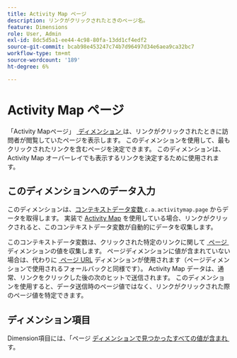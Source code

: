 ```yaml
---
title: Activity Map ページ
description: リンクがクリックされたときのページ名。
feature: Dimensions
role: User, Admin
exl-id: 8dc5d5a1-ee44-4c98-80fa-13dd1cf4edf2
source-git-commit: bcab98e453247c74b7d96497d34e6aea9ca32bc7
workflow-type: tm+mt
source-wordcount: '189'
ht-degree: 6%

---
```


# Activity Map ページ

「Activity Mapページ」 [&#x200B; ディメンション &#x200B;](overview.md) は、リンクがクリックされたときに訪問者が閲覧していたページを表示します。 このディメンションを使用して、最もクリックされたリンクを含むページを決定できます。 このディメンションは、Activity Map オーバーレイでも表示するリンクを決定するために使用されます。

## このディメンションへのデータ入力

このディメンションは、[&#x200B; コンテキストデータ変数 &#x200B;](/help/implement/vars/page-vars/contextdata.md)`c.a.activitymap.page` からデータを取得します。 実装で [Activity Map](/help/analyze/activity-map/overview.md) を使用している場合、リンクがクリックされると、このコンテキストデータ変数が自動的にデータを収集します。

このコンテキストデータ変数は、クリックされた特定のリンクに関して [&#x200B; ページ &#x200B;](page.md) ディメンションの値を収集します。 ページディメンションに値が含まれていない場合は、代わりに [&#x200B; ページ URL](page-url.md) ディメンションが使用されます（ページディメンションで使用されるフォールバックと同様です）。 Activity Map データは、通常、リンクをクリックした後の次のヒットで送信されます。 このディメンションを使用すると、データ送信時のページ値ではなく、リンクがクリックされた際のページ値を特定できます。

## ディメンション項目

Dimension項目には、「ページ [&#x200B; ディメンションで見つかったすべての値が含まれ &#x200B;](page.md) す。

